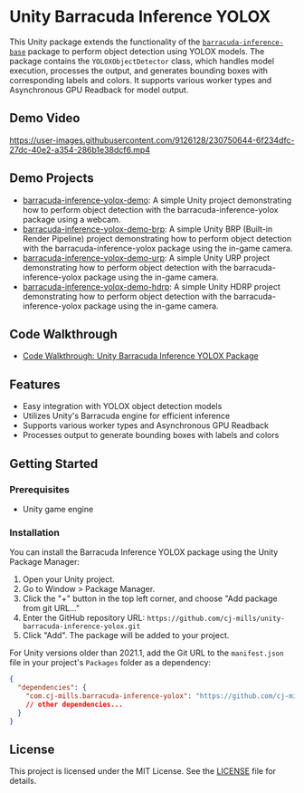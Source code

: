 # Unity Barracuda Inference YOLOX
This Unity package extends the functionality of the [`barracuda-inference-base`](https://github.com/cj-mills/unity-barracuda-inference-base) package to perform object detection using YOLOX models. The package contains the `YOLOXObjectDetector` class, which handles model execution, processes the output, and generates bounding boxes with corresponding labels and colors. It supports various worker types and Asynchronous GPU Readback for model output.



## Demo Video

https://user-images.githubusercontent.com/9126128/230750644-6f234dfc-27dc-40e2-a354-286b1e38dcf6.mp4

## Demo Projects

* [barracuda-inference-yolox-demo](https://github.com/cj-mills/barracuda-inference-yolox-demo): A simple Unity project demonstrating how to perform object detection with the barracuda-inference-yolox package using a webcam.
* [barracuda-inference-yolox-demo-brp](https://github.com/cj-mills/barracuda-inference-yolox-demo-brp): A simple Unity BRP (Built-in Render Pipeline) project demonstrating how  to perform object detection with the barracuda-inference-yolox package using the in-game camera.
* [barracuda-inference-yolox-demo-urp](https://github.com/cj-mills/barracuda-inference-yolox-demo-urp): A simple Unity URP project demonstrating how to perform object detection with the barracuda-inference-yolox package using the in-game camera.
* [barracuda-inference-yolox-demo-hdrp](https://github.com/cj-mills/barracuda-inference-yolox-demo-hdrp): A simple Unity HDRP project demonstrating how to perform object  detection with the barracuda-inference-yolox package using the in-game  camera.

## Code Walkthrough
* [Code Walkthrough: Unity Barracuda Inference YOLOX Package](https://christianjmills.com/posts/unity-barracuda-inference-yolox-walkthrough/)


## Features

- Easy integration with YOLOX object detection models
- Utilizes Unity's Barracuda engine for efficient inference
- Supports various worker types and Asynchronous GPU Readback
- Processes output to generate bounding boxes with labels and colors


## Getting Started

### Prerequisites

- Unity game engine

### Installation

You can install the Barracuda Inference YOLOX package using the Unity Package Manager:

1. Open your Unity project.
2. Go to Window > Package Manager.
3. Click the "+" button in the top left corner, and choose "Add package from git URL..."
4. Enter the GitHub repository URL: `https://github.com/cj-mills/unity-barracuda-inference-yolox.git`
5. Click "Add". The package will be added to your project.

For Unity versions older than 2021.1, add the Git URL to the `manifest.json` file in your project's `Packages` folder as a dependency:

```json
{
  "dependencies": {
    "com.cj-mills.barracuda-inference-yolox": "https://github.com/cj-mills/unity-barracuda-inference-yolox.git",
    // other dependencies...
  }
}
```



## License

This project is licensed under the MIT License. See the [LICENSE](Documentation~/LICENSE) file for details.
